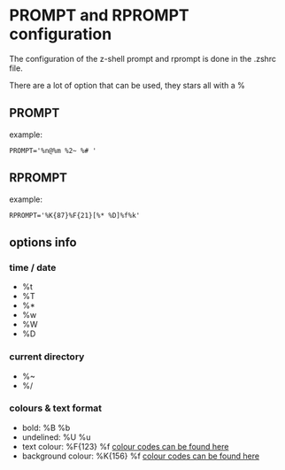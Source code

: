 # PROMPT and RPROMPT configuration
The configuration of the z-shell prompt and rprompt is done in the .zshrc file.

There are a lot of option that can be used, they stars all with a %

## PROMPT
example:

```
PROMPT='%n@%m %2~ %# '
```


## RPROMPT
example:

```
RPROMPT='%K{87}%F{21}[%* %D]%f%k'
```

## options info
### time / date
* %t
* %T
* %*
* %w
* %W
* %D

### current directory
* %~
* %/

### colours & text format
* bold: %B %b
* undelined: %U %u
* text colour: %F{123} %f [colour codes can be found here](https://upload.wikimedia.org/wikipedia/commons/1/15/Xterm_256color_chart.svg)
* background colour: %K{156} %f [colour codes can be found here](https://upload.wikimedia.org/wikipedia/commons/1/15/Xterm_256color_chart.svg)
